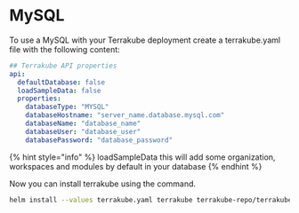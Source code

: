 # MySQL

To use a MySQL with your Terrakube deployment create a terrakube.yaml file with the following content:

```yaml
## Terrakube API properties
api:
  defaultDatabase: false
  loadSampleData: false
  properties:
    databaseType: "MYSQL"
    databaseHostname: "server_name.database.mysql.com"
    databaseName: "database_name"
    databaseUser: "database_user"
    databasePassword: "database_password"

```

{% hint style="info" %}
loadSampleData this will add some organization, workspaces and modules by default in your database
{% endhint %}

Now you can install terrakube using the command.

```bash
helm install --values terrakube.yaml terrakube terrakube-repo/terrakube -n terrakube
```
